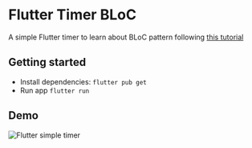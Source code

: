 # Flutter Timer BLoC

A simple Flutter timer to learn about BLoC pattern following [this tutorial](https://medium.com/flutter-community/flutter-timer-with-flutter-bloc-a464e8332ceb)

## Getting started
- Install dependencies: `flutter pub get`
- Run app `flutter run`

## Demo
  ![Flutter simple timer](https://media.giphy.com/media/oo0omRM98VolXQg8uu/giphy.gif)